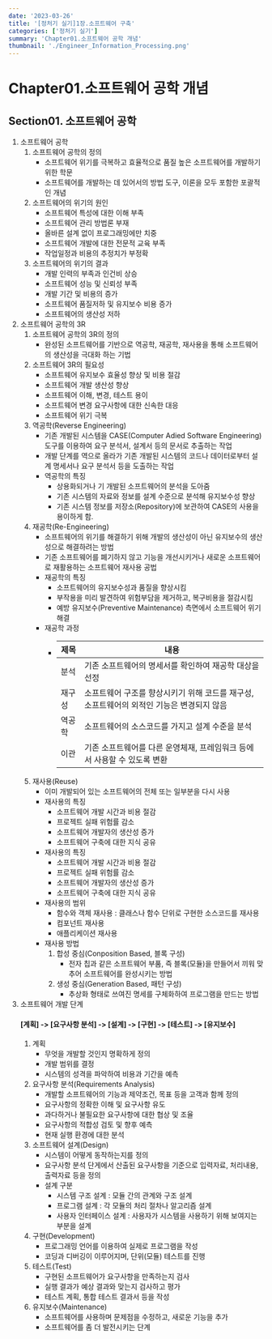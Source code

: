 ```yaml
---
date: '2023-03-26'
title: '[정처기 실기]1장.소프트웨어 구축'
categories: ['정처기 실기']
summary: 'Chapter01.소프트웨어 공학 개념'
thumbnail: './Engineer_Information_Processing.png'
---
```

# Chapter01.소프트웨어 공학 개념
## Section01. 소프트웨어 공학
1. 소프트웨어 공학
   1) 소프트웨어 공학의 정의
      * 소프트웨어 위기를 극복하고 효율적으로 품질 높은 소프트웨어를 개발하기 위한 학문
      * 소프트웨어를 개발하는 데 있어서의 방법 도구, 이론을 모두 포함한 포괄적인 개념
   2) 소프트웨어의 위기의 원인
      * 소프트웨어 특성에 대한 이해 부족
      * 소프트웨어 관리 방법론 부재
      * 올바른 설계 없이 프로그래밍에만 치중
      * 소프트웨어 개발에 대한 전문적 교육 부족
      * 작업일정과 비용의 추정치가 부정확
   3) 소프트웨어의 위기의 결과
      * 개발 인력의 부족과 인건비 상승
      * 소프트웨어 성능 및 신뢰성 부족
      * 개발 기간 및 비용의 증가
      * 소프트웨어 품질저하 및 유지보수 비용 증가
      * 소프트웨어의 생산성 저하
2. 소프트웨어 공학의 3R
   1) 소프트웨어 공학의 3R의 정의
      * 완성된 소프트웨어를 기반으로 역공학, 재공학, 재사용을 통해 소프트웨어의 생산성을 극대화 하는 기법
   2) 소프트웨어 3R의 필요성
      * 소프트웨어 유지보수 효율성 향상 및 비용 절감
      * 소프트웨어 개발 생산성 향상
      * 소프트웨어 이해, 변경, 테스트 용이
      * 소프트웨어 변경 요구사항에 대한 신속한 대응
      * 소프트웨어 위기 극복
   3) 역공학(Reverse Engineering)
      * 기존 개발된 시스템을 CASE(Computer Adied Software Engineering) 도구를 이용하여 요구 분석서, 설계서 등의 문서로 추출하는 작업
      * 개발 단계를 역으로 올라가 기존 개발된 시스템의 코드나 데이터로부터 설계 명세서나 요구 분석서 등을 도출하는 작업
      * 역공학의 특징
        - 상용화되거나 기 개발된 소프트웨어의 분석을 도아줌
        - 기존 시스템의 자료와 정보를 설계 수준으로 분석해 유지보수성 향상
        - 기존 시스템 정보를 저장소(Repository)에 보관하여 CASE의 사용을 용이하게 함.
   4) 재공학(Re-Engineering)
      * 소프트웨어의 위기를 해결하기 위해 개발의 생산성이 아닌 유지보수의 생산성으로 해결하려는 방법
      * 기존 소프트웨어를 폐기하지 않고 기능을 개선시키거나 새로운 소프트웨어로 재활용하는 소프트웨어 재사용 공법
      * 재공학의 특징
        - 소프트웨어의 유지보수성과 품질을 향상시킴
        - 부작용을 미리 발견하여 위험부담을 제거하고, 복구비용을 절감시킴
        - 예방 유지보수(Preventive Maintenance) 측면에서 소프트웨어 위기 해결
      - 재공학 과정
        - | 제목   | 내용                                                 |
          |----------------------------------------------------|---|
          | 분석    | 기존 소프트웨어의 명세서를 확인하여 재공학 대상을 선정                     |
          | 재구성 | 소프트웨어 구조를 향상시키기 위해 코드를 재구성, 소프트웨어의 외적인 기능은 변경되지 않음 |
          | 역공학 | 소프트웨어의 소스코드를 가지고 설계 수준을 분석                         |
          | 이관 | 기존 소프트웨어를 다른 운영체재, 프레임워크 등에서 사용할 수 있도록 변환          |
   5) 재사용(Reuse)
      * 이미 개발되어 있는 소프트웨어의 전체 또는 일부분을 다시 사용
      * 재사용의 특징
        - 소프트웨어 개발 시간과 비용 절감
        - 프로젝트 실패 위험률 감소
        - 소프트웨어 개발자의 생산성 증가
        - 소프트웨어 구축에 대한 지식 공유
      * 재사용의 특징
        - 소프트웨어 개발 시간과 비용 절감
        - 프로젝트 실패 위험률 감소
        - 소프트웨어 개발자의 생산성 증가
        - 소프트웨어 구축에 대한 지식 공유
      * 재사용의 범위
        - 함수와 객체 재사용 : 클래스나 함수 단위로 구현한 소스코드를 재사용
        - 컴포넌트 재사용
        - 애플리케이션 재사용
      * 재사용 방법
        1) 합성 중심(Conposition Based, 블록 구성)
           - 전자 칩과 같은 소프트웨어 부품, 즉 블록(모듈)을 만들어서 끼워 맞추어 소프트웨어를 완성시키는 방법
        2) 생성 중심(Generation Based, 패턴 구성)
           - 추상화 형태로 쓰여진 명세를 구체화하여 프로그램을 만드는 방법
3. 소프트웨어 개발 단계
    #### [계획] -> [요구사항 분석] -> [설계] -> [구현] -> [테스트] -> [유지보수]
   1) 계획
      * 무엇을 개발할 것인지 명확하게 정의
      * 개발 범위를 결정
      * 시스템의 성격을 파악하여 비용과 기간을 예측
   2) 요구사항 분석(Requirements Analysis)
      * 개발할 소프트웨어의 기능과 제약조건, 목표 등을 고객과 함께 정의
      * 요구사항의 정확한 이해 및 요구사항 유도
      * 과다하거나 불필요한 요구사항에 대한 협상 및 조율
      * 요구사항의 적합성 검토 및 향후 예측
      * 현재 실행 환경에 대한 분석
   3) 소프트웨어 설계(Design)
      * 시스템이 어떻게 동작하는지를 정의
      * 요구사항 분석 단게에서 산출된 요구사항을 기준으로 입력자료, 처리내용, 출력자료 등을 정의
      * 설계 구분
        - 시스템 구조 설계 : 모듈 간의 관계와 구조 설계
        - 프로그램 설계 : 각 모듈의 처리 절차나 알고리즘 설계
        - 사용자 인터페이스 설계 : 사용자가 시스템을 사용하기 위해 보여지는 부분을 설계
   4) 구현(Development)
      * 프로그래밍 언어를 이용하여 실제로 프로그램을 작성
      * 코딩과 디버깅이 이루어지며, 단위(모듈) 테스트를 진행
   5) 테스트(Test)
      * 구현된 소프트웨어가 요구사항을 만족하는지 검사
      * 실행 결과가 예상 결과와 맞는지 검사하고 평가
      * 테스트 계획, 통합 테스트 결과서 등을 작성
   6) 유지보수(Maintenance)
      * 소프트웨어를 사용하며 문제점을 수정하고, 새로운 기능을 추가
      * 소프트웨어를 좀 더 발전시키는 단계






















